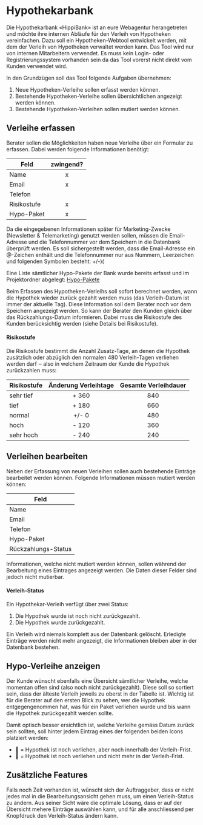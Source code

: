 # Hypothekarbank
Die Hypothekarbank «HippiBank» ist an eure Webagentur herangetreten und möchte ihre internen Abläufe für den Verleih von Hypotheken vereinfachen. Dazu soll ein Hypotheken-Webtool entwickelt werden, mit dem der Verleih von Hypotheken verwaltet werden kann. Das Tool wird nur von internen Mitarbeitern verwendet. Es muss kein Login- oder Registrierungssystem vorhanden sein da das Tool vorerst nicht direkt vom Kunden verwendet wird.

In den Grundzügen soll das Tool folgende Aufgaben übernehmen:

1. Neue Hypotheken-Verleihe sollen erfasst werden können.
2. Bestehende Hypotheken-Verleihe sollen übersichtlichen angezeigt werden können.
3. Bestehende Hypotheken-Verleihen sollen mutiert werden können.

## Verleihe erfassen
Berater sollen die Möglichkeiten haben neue Verleihe über ein Formular zu erfassen. Dabei werden folgende Informationen benötigt:

| Feld        | zwingend? |
|-------------|:---------:|
| Name        |     x     |
| Email       |     x     |
| Telefon     |           |
| Risikostufe |     x     |
| Hypo-Paket  |     x     |

Da die eingegebenen Informationen später für Marketing-Zwecke (Newsletter & Telemarketing) genutzt werden sollen, müssen die Email-Adresse und die Telefonnummer vor dem Speichern in die Datenbank überprüft werden. Es soll sichergestellt werden, dass die Email-Adresse ein @-Zeichen enthält und die Telefonnummer nur aus Nummern, Leerzeichen und folgenden Symbolen besteht: +/-)(

Eine Liste sämtlicher Hypo-Pakete der Bank wurde bereits erfasst und im Projektordner abgelegt: [Hypo-Pakete](src)

Beim Erfassen des Hypotheken-Verleihs soll sofort berechnet werden, wann die Hypothek wieder zurück gezahlt werden muss (das Verleih-Datum ist immer der aktuelle Tag). Diese Information soll dem Berater noch vor dem Speichern angezeigt werden. So kann der Berater den Kunden gleich über das Rückzahlungs-Datum informieren. Dabei muss die Risikostufe des Kunden berücksichtig werden (siehe Details bei Risikostufe).

#### Risikostufe
Die Risikostufe bestimmt die Anzahl Zusatz-Tage, an denen die Hypothek zusätzlich oder abzüglich den normalen 480 Verleih-Tagen verliehen werden darf ‒ also in welchem Zeitraum der Kunde die Hypothek zurückzahlen muss: 

| Risikostufe | Änderung Verleihtage | Gesamte Verleihdauer |
|-------------|:---------------------:|:--------------------:|
| sehr tief   |         + 360         |          840         |
| tief        |         + 180         |          660         |
| normal      |         +/- 0         |          480         |
| hoch        |         - 120         |          360         |
| sehr hoch   |         - 240         |          240         |

## Verleihen bearbeiten
Neben der Erfassung von neuen Verleihen sollen auch bestehende Einträge bearbeitet werden können. Folgende Informationen müssen mutiert werden können:

| Feld                   |
|------------------------|
| Name                   |
| Email                  |
| Telefon                |
| Hypo-Paket             |
| Rückzahlungs-Status     |

Informationen, welche nicht mutiert werden können, sollen während der Bearbeitung eines Eintrages angezeigt werden. Die Daten dieser Felder sind jedoch nicht mutierbar.

#### Verleih-Status
Ein Hypothekar-Verleih verfügt über zwei Status:

1. Die Hypothek wurde ist noch nicht zurückgezahlt.
2. Die Hypothek wurde zurückgezahlt.

Ein Verleih wird niemals komplett aus der Datenbank gelöscht. Erledigte Einträge werden nicht mehr angezeigt, die Informationen bleiben aber in der Datenbank bestehen.

## Hypo-Verleihe anzeigen
Der Kunde wünscht ebenfalls eine Übersicht sämtlicher Verleihe, welche momentan offen sind (also noch nicht zurückgezahlt). Diese soll so sortiert sein, dass der älteste Verleih jeweils zu oberst in der Tabelle ist. Wichtig ist für die Berater auf den ersten Blick zu sehen, wer die Hypothek entgegengenommen hat, was für ein Paket verliehen wurde und bis wann die Hypothek zurückgezahlt werden sollte.

Damit optisch besser ersichtlich ist, welche Verleihe gemäss Datum zurück sein sollten, soll hinter jedem Eintrag eines der folgenden beiden Icons platziert werden:

* 💸 = Hypothek ist noch verliehen, aber noch innerhalb der Verleih-Frist.
* 🚨 = Hypothek ist noch verliehen und nicht mehr in der Verleih-Frist.

## Zusätzliche Features
Falls noch Zeit vorhanden ist, wünscht sich der Auftraggeber, dass er nicht jedes mal in die Bearbeitungsansicht gehen muss, um einen Verleih-Status zu ändern. Aus seiner Sicht wäre die optimale Lösung, dass er auf der Übersicht mehere Einträge auswählen kann, und für alle anschliessend per Knopfdruck den Verleih-Status ändern kann.